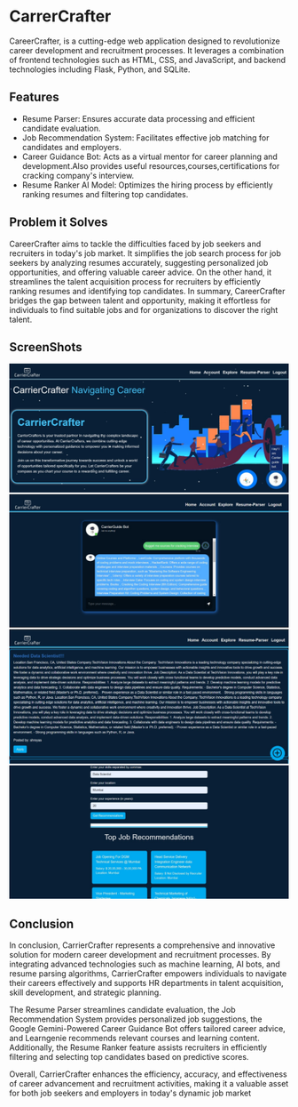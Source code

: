 
# CarrerCrafter

CareerCrafter, is a cutting-edge web application designed to revolutionize career development and recruitment processes. It leverages a combination of frontend technologies such as HTML, CSS, and JavaScript, and backend technologies including Flask, Python, and SQLite. 

## Features

- Resume Parser: Ensures accurate data processing and efficient candidate evaluation.
- Job Recommendation System: Facilitates effective job matching for candidates and employers.
- Career Guidance Bot: Acts as a virtual mentor for career planning and development.Also provides useful resources,courses,certifications for cracking company's interview.
- Resume Ranker AI  Model: Optimizes the hiring process by efficiently ranking resumes and filtering top candidates.

## Problem it Solves
CareerCrafter aims to tackle the difficulties faced by job seekers and recruiters in today's job market. It simplifies the job search process for job seekers by analyzing resumes accurately, suggesting personalized job opportunities, and offering valuable career advice. On the other hand, it streamlines the talent acquisition process for recruiters by efficiently ranking resumes and identifying top candidates. In summary, CareerCrafter bridges the gap between talent and opportunity, making it effortless for individuals to find suitable jobs and for organizations to discover the right talent.

## ScreenShots


![Image-1](Images/home-page.jpg)
![Image-2](Images/chatbot.jpg)
![Image-3](Images/explore.jpg)
![Image-4](Images/job-recommendtaion.jpg)
## Conclusion

In conclusion, CarrierCrafter represents a comprehensive and innovative solution for modern career development and recruitment processes. By integrating advanced technologies such as machine learning, AI bots, and resume parsing algorithms, CarrierCrafter empowers individuals to navigate their careers effectively and supports HR departments in talent acquisition, skill development, and strategic planning.

The Resume Parser streamlines candidate evaluation, the Job Recommendation System provides personalized job suggestions, the Google Gemini-Powered Career Guidance Bot offers tailored career advice, and Learngenie recommends relevant courses and learning content. Additionally, the Resume Ranker feature assists recruiters in efficiently filtering and selecting top candidates based on predictive scores.

Overall, CarrierCrafter enhances the efficiency, accuracy, and effectiveness of career advancement and recruitment activities, making it a valuable asset for both job seekers and employers in today's dynamic job market
